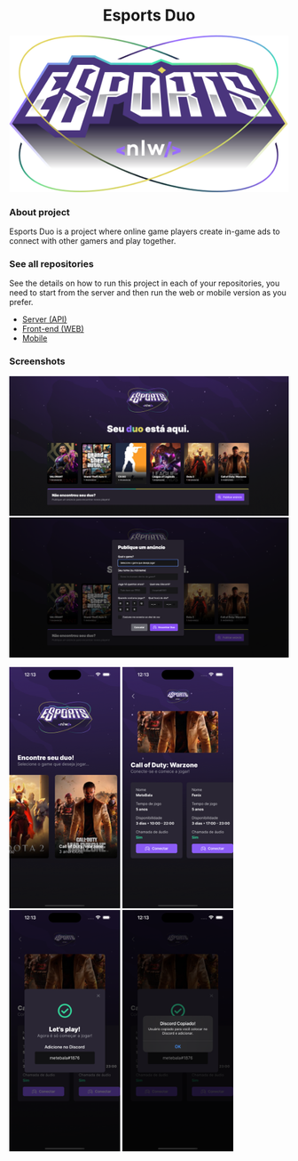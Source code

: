 <div align="center" style="margin-bottom: 20px;margin-top:20px;">
  <h1>Esports Duo</h1>
  <img alt="esports-duo" src="./web/src/assets/logo.svg"/>
</div>


### About project
Esports Duo is a project where online game players create in-game ads to connect with other gamers and play together.


### See all repositories
See the details on how to run this project in each of your repositories, you need to start from the server and then run the web or mobile version as you prefer.
- [Server (API)](https://github.com/jefferson1104/esports-duo/tree/main/server)
- [Front-end (WEB)](https://github.com/jefferson1104/esports-duo/tree/main/web)
- [Mobile](https://github.com/jefferson1104/esports-duo/tree/main/mobile)


### Screenshots
![web-01](./web/public/screenshots/screenshot-01.png)
![web-02](./web/public/screenshots/screenshot-02.png)

<div>
  <img src="./mobile/assets/screenshots/screenshots-03.png" width="200"/>
  <img src="./mobile/assets/screenshots/screenshots-04.png" width="200"/>
</div>

<img src="./mobile/assets/screenshots/screenshots-05.png" width="200"/>
<img src="./mobile/assets/screenshots/screenshots-06.png" width="200"/>

